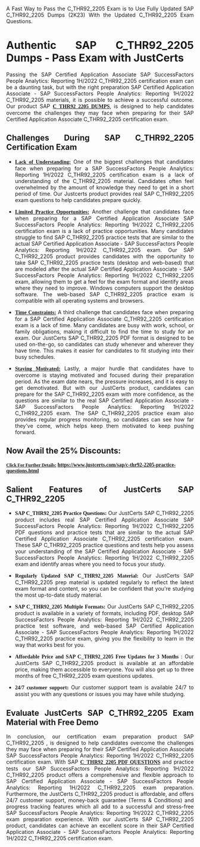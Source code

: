 <p dir="auto" style="text-align: justify;">A Fast Way to Pass the C_THR92_2205 Exam is to Use Fully Updated SAP C_THR92_2205 Dumps (2K23) With the Updated C_THR92_2205 Exam Questions.</p>

<h1 style="text-align: justify;"><strong>Authentic SAP C_THR92_2205 Dumps - Pass Exam with JustCerts</strong></h1>

<p style="text-align: justify;">Passing the SAP Certified Application Associate SAP SuccessFactors People Analytics: Reporting 1H/2022 C_THR92_2205 certification exam can be a daunting task, but with the right preparation SAP Certified Application Associate - SAP SuccessFactors People Analytics: Reporting 1H/2022 C_THR92_2205 materials, it is possible to achieve a successful outcome. Our product SAP <strong><a href="https://www.justcerts.com/sap/c-thr92-2205-practice-questions.html"><span style="font-family:Georgia,serif;"><u>C_THR92_2205 DUMPS</u></span></a></strong>, is designed to help candidates overcome the challenges they may face when preparing for their SAP Certified Application Associate C_THR92_2205 certification exam.</p>

<h2 style="text-align: justify;"><strong>Challenges During SAP C_THR92_2205 Certification Exam</strong></h2>

<ul>
	<li style="text-align: justify;"><u><span style="font-family:Georgia,serif;"><strong>Lack of Understanding:</strong></span></u> One of the biggest challenges that candidates face when preparing for a SAP SuccessFactors People Analytics: Reporting 1H/2022 C_THR92_2205 certification exam is a lack of understanding of the C_THR92_2205 material. Candidates often feel overwhelmed by the amount of knowledge they need to get in a short period of time. Our Justcerts product provides real SAP C_THR92_2205 exam questions to help candidates prepare quickly.</li>
</ul>

<ul>
	<li style="text-align: justify;"><u><span style="font-family:Georgia,serif;"><strong>Limited Practice Opportunities:</strong></span></u> Another challenge that candidates face when preparing for a SAP Certified Application Associate SAP SuccessFactors People Analytics: Reporting 1H/2022 C_THR92_2205 certification exam is a lack of practice opportunities. Many candidates struggle to find SAP C_THR92_2205 practice tests that are similar to the actual SAP Certified Application Associate - SAP SuccessFactors People Analytics: Reporting 1H/2022 C_THR92_2205 exam. Our SAP C_THR92_2205 product provides candidates with the opportunity to take SAP C_THR92_2205 practice tests (desktop and web-based) that are modeled after the actual SAP Certified Application Associate - SAP SuccessFactors People Analytics: Reporting 1H/2022 C_THR92_2205 exam, allowing them to get a feel for the exam format and identify areas where they need to improve. Windows computers support the desktop software. The web-based SAP C_THR92_2205 practice exam is compatible with all operating systems and browsers.</li>
</ul>

<ul>
	<li style="text-align: justify;"><u><span style="font-family:Georgia,serif;"><strong>Time Constraints:</strong></span></u> A third challenge that candidates face when preparing for a SAP Certified Application Associate C_THR92_2205 certification exam is a lack of time. Many candidates are busy with work, school, or family obligations, making it difficult to find the time to study for an exam. Our JustCerts SAP C_THR92_2205 PDF format is designed to be used on-the-go, so candidates can study whenever and wherever they have time. This makes it easier for candidates to fit studying into their busy schedules.</li>
</ul>

<ul>
	<li style="text-align: justify;"><u><span style="font-family:Georgia,serif;"><strong>Staying Motivated:</strong></span></u> Lastly, a major hurdle that candidates have to overcome is staying motivated and focused during their preparation period. As the exam date nears, the pressure increases, and it is easy to get demotivated. But with our JustCerts product, candidates can prepare for the SAP C_THR92_2205 exam with more confidence, as the questions are similar to the real SAP Certified Application Associate - SAP SuccessFactors People Analytics: Reporting 1H/2022 C_THR92_2205 exam. The SAP C_THR92_2205 practice exam also provides regular progress monitoring, so candidates can see how far they've come, which helps keep them motivated to keep pushing forward.</li>
</ul>

<h2 style="text-align: justify;"><strong>Now Avail the 25% Discounts:</strong></h2>

<p><span style="font-size:12px;"><u><span style="font-family:Georgia,serif;"><strong>Click For Further Details:</strong></span></u></span><span style="font-size:14px;"><span style="font-family:Georgia,serif;"><strong> <a href="https://www.justcerts.com/sap/c-thr92-2205-practice-questions.html">https://www.justcerts.com/sap/c-thr92-2205-practice-questions.html</a></strong></span></span></p>

<h2 style="text-align: justify;"><strong>Salient Features of JustCerts SAP C_THR92_2205</strong></h2>

<ul>
	<li style="text-align: justify;"><span style="font-family:Georgia,serif;"><strong>SAP C_THR92_2205 Practice Questions:</strong></span> Our JustCerts SAP C_THR92_2205 product includes real SAP Certified Application Associate SAP SuccessFactors People Analytics: Reporting 1H/2022 C_THR92_2205 PDF questions and practice tests that are similar to the actual SAP Certified Application Associate C_THR92_2205 certification exam. These SAP C_THR92_2205 practice questions and tests help you assess your understanding of the SAP Certified Application Associate - SAP SuccessFactors People Analytics: Reporting 1H/2022 C_THR92_2205 exam and identify areas where you need to focus your study.</li>
</ul>

<ul>
	<li style="text-align: justify;"><span style="font-family:Georgia,serif;"><strong>Regularly Updated SAP C_THR92_2205 Material:</strong></span> Our JustCerts SAP C_THR92_2205 prep material is updated regularly to reflect the latest exam format and content, so you can be confident that you're studying the most up-to-date study material.</li>
</ul>

<ul>
	<li style="text-align: justify;"><span style="font-family:Georgia,serif;"><strong>SAP C_THR92_2205 Multiple Formats:</strong></span> Our JustCerts SAP C_THR92_2205 product is available in a variety of formats, including PDF, desktop SAP SuccessFactors People Analytics: Reporting 1H/2022 C_THR92_2205 practice test software, and web-based SAP Certified Application Associate - SAP SuccessFactors People Analytics: Reporting 1H/2022 C_THR92_2205 practice exam, giving you the flexibility to learn in the way that works best for you.</li>
</ul>

<ul>
	<li style="text-align: justify;"><span style="font-family:Georgia,serif;"><strong>Affordable Price and SAP C_THR92_2205 Free Updates for 3 Months</strong></span> : Our JustCerts SAP C_THR92_2205 product is available at an affordable price, making them accessible to everyone. You will also get up to three months of free C_THR92_2205 exam questions updates.</li>
</ul>

<ul>
	<li style="text-align: justify;"><span style="font-family:Georgia,serif;"><strong>24/7 customer support:</strong></span> Our customer support team is available 24/7 to assist you with any questions or issues you may have while studying.</li>
</ul>

<h2 style="text-align: justify;"><strong>Evaluate JustCerts SAP C_THR92_2205 Exam Material with Free Demo</strong></h2>

<p style="text-align: justify;">In conclusion, our certification exam preparation product SAP C_THR92_2205 , is designed to help candidates overcome the challenges they may face when preparing for their SAP Certified Application Associate SAP SuccessFactors People Analytics: Reporting 1H/2022 C_THR92_2205 certification exam. With SAP <a href="https://www.justcerts.com/sap/c-thr92-2205-practice-questions.html"><u><strong><span style="font-family:Georgia,serif;">C_THR92_2205 PDF QUESTIONS</span></strong></u></a> and practice tests our SAP SuccessFactors People Analytics: Reporting 1H/2022 C_THR92_2205 product offers a comprehensive and flexible approach to SAP Certified Application Associate - SAP SuccessFactors People Analytics: Reporting 1H/2022 C_THR92_2205 exam preparation. Furthermore, the JustCerts C_THR92_2205 product is affordable, and offers 24/7 customer support, money-back guarantee (Terms & Conditions) and progress tracking features which all add to a successful and stress-free SAP SuccessFactors People Analytics: Reporting 1H/2022 C_THR92_2205 exam preparation experience. With our JustCerts SAP C_THR92_2205 product, candidates can achieve an excellent score in their SAP Certified Application Associate - SAP SuccessFactors People Analytics: Reporting 1H/2022 C_THR92_2205 certification exam.</p>
